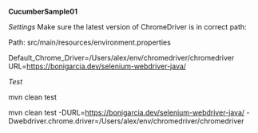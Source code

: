 **CucumberSample01**

*Settings*
Make sure the latest version of ChromeDriver is in correct path:

Path: src/main/resources/environment.properties

Default_Chrome_Driver=/Users/alex/env/chromedriver/chromedriver
URL=https://bonigarcia.dev/selenium-webdriver-java/

*Test*

mvn clean test

mvn clean test -DURL=https://bonigarcia.dev/selenium-webdriver-java/ -Dwebdriver.chrome.driver=/Users/alex/env/chromedriver/chromedriver

